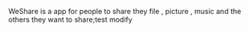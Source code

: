 WeShare is a app for people to share they file , picture , music and the others they want to share;test modify